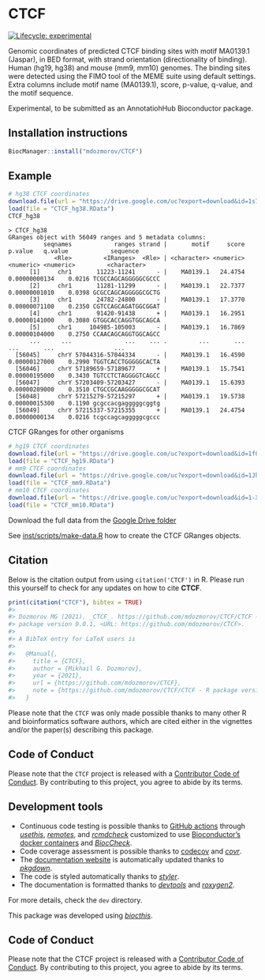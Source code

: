 
<!-- README.md is generated from README.Rmd. Please edit that file -->

# CTCF

<!-- badges: start -->

[![Lifecycle:
experimental](https://img.shields.io/badge/lifecycle-experimental-orange.svg)](https://lifecycle.r-lib.org/articles/stages.html#experimental)
<!-- badges: end -->

Genomic coordinates of predicted CTCF binding sites with motif MA0139.1
(Jaspar), in BED format, with strand orientation (directionality of
binding). Human (hg19, hg38) and mouse (mm9, mm10) genomes. The binding
sites were detected using the FIMO tool of the MEME suite using default
settings. Extra columns include motif name (MA0139.1), score, p-value,
q-value, and the motif sequence.

Experimental, to be submitted as an AnnotatiohHub Bioconductor package.

## Installation instructions

<!--
Get the latest stable `R` release from [CRAN](http://cran.r-project.org/). Then install `CTCF` using from [Bioconductor](http://bioconductor.org/) the following code:


```r
if (!requireNamespace("BiocManager", quietly = TRUE)) {
    install.packages("BiocManager")
}

BiocManager::install("CTCF")
```

And the development version from [GitHub](https://github.com/mdozmorov/CTCF) with:
-->

``` r
BiocManager::install("mdozmorov/CTCF")
```

## Example

``` r
# hg38 CTCF coordinates
download.file(url = "https://drive.google.com/uc?export=download&id=1s70dQy_zSSP8rsMa9VPEQS1DvUF-bA8o", destfile = "CTCF_hg38.RData")
load(file = "CTCF_hg38.RData")
CTCF_hg38
```

    > CTCF_hg38
    GRanges object with 56049 ranges and 5 metadata columns:
              seqnames            ranges strand |       motif     score       p.value   q.value            sequence
                 <Rle>         <IRanges>  <Rle> | <character> <numeric>     <numeric> <numeric>         <character>
          [1]     chr1       11223-11241      - |    MA0139.1   24.4754 0.00000000134    0.0216 TCGCCAGCAGGGGGCGCCC
          [2]     chr1       11281-11299      - |    MA0139.1   22.7377 0.00000001010    0.0398 GCGCCAGCAGGGGGCGCTG
          [3]     chr1       24782-24800      - |    MA0139.1   17.3770 0.00000071100    0.2350 CGTCCAGCAGATGGCGGAT
          [4]     chr1       91420-91438      + |    MA0139.1   16.2951 0.00000141000    0.3080 GTGGCACCAGGTGGCAGCA
          [5]     chr1     104985-105003      - |    MA0139.1   16.7869 0.00000104000    0.2750 CCAACAGCAGGTGGCAGCC
          ...      ...               ...    ... .         ...       ...           ...       ...                 ...
      [56045]     chrY 57044316-57044334      - |    MA0139.1   16.4590 0.00000127000    0.2990 TGGTCACCTGGGGGCACTA
      [56046]     chrY 57189659-57189677      + |    MA0139.1   15.7541 0.00000195000    0.3430 TGTCCTCTAGGGGTCAGCC
      [56047]     chrY 57203409-57203427      - |    MA0139.1   15.6393 0.00000209000    0.3510 CTGCCGCAAGGGGGCGCAT
      [56048]     chrY 57215279-57215297      + |    MA0139.1   19.5738 0.00000015300    0.1190 gcgccacgagggggcggtg
      [56049]     chrY 57215337-57215355      + |    MA0139.1   24.4754 0.00000000134    0.0216 tcgccagcagggggcgccc

CTCF GRanges for other organisms

``` r
# hg19 CTCF coordinates
download.file(url = "https://drive.google.com/uc?export=download&id=1f0QpyzJl-cguVHmXVq-h0LNP0-I5whfZ", destfile = "CTCF_hg19.RData")
load(file = "CTCF_hg19.RData")
# mm9 CTCF coordinates
download.file(url = "https://drive.google.com/uc?export=download&id=1JhwQpD8HWt9ZHrw4qDS71_CuHwrkQrWB", destfile = "CTCF_mm9.RData")
load(file = "CTCF_mm9.RData")
# mm10 CTCF coordinates
download.file(url = "https://drive.google.com/uc?export=download&id=1-XZ4lDweP1MUC1nU8QGXwzfr38pgUQGt", destfile = "CTCF_mm10.RData")
load(file = "CTCF_mm10.RData")
```

Download the full data from the [Google Drive
folder](https://drive.google.com/drive/folders/19ZXr7IETfks0OdYlmuc1Hqe700Pw3jPc?usp=sharing)

See [inst/scripts/make-data.R](inst/scripts/make-data.R) how to create
the CTCF GRanges objects.

<!--
This is a basic example which shows you how to solve a common problem:


```r
library("CTCF")
## basic example code
```

What is special about using `README.Rmd` instead of just `README.md`? You can include R chunks like so:


```r
summary(cars)
#>      speed           dist       
#>  Min.   : 4.0   Min.   :  2.00  
#>  1st Qu.:12.0   1st Qu.: 26.00  
#>  Median :15.0   Median : 36.00  
#>  Mean   :15.4   Mean   : 42.98  
#>  3rd Qu.:19.0   3rd Qu.: 56.00  
#>  Max.   :25.0   Max.   :120.00
```

You'll still need to render `README.Rmd` regularly, to keep `README.md` up-to-date.

You can also embed plots, for example:

<img src="man/figures/README-pressure-1.png" width="100%" />

In that case, don't forget to commit and push the resulting figure files, so they display on GitHub!
-->

## Citation

Below is the citation output from using `citation('CTCF')` in R. Please
run this yourself to check for any updates on how to cite **CTCF**.

``` r
print(citation("CTCF"), bibtex = TRUE)
#> 
#> Dozmorov MG (2021). _CTCF_. https://github.com/mdozmorov/CTCF/CTCF - R
#> package version 0.0.1, <URL: https://github.com/mdozmorov/CTCF>.
#> 
#> A BibTeX entry for LaTeX users is
#> 
#>   @Manual{,
#>     title = {CTCF},
#>     author = {Mikhail G. Dozmorov},
#>     year = {2021},
#>     url = {https://github.com/mdozmorov/CTCF},
#>     note = {https://github.com/mdozmorov/CTCF/CTCF - R package version 0.0.1},
#>   }
```

Please note that the `CTCF` was only made possible thanks to many other
R and bioinformatics software authors, which are cited either in the
vignettes and/or the paper(s) describing this package.

## Code of Conduct

Please note that the `CTCF` project is released with a [Contributor Code
of Conduct](http://bioconductor.org/about/code-of-conduct/). By
contributing to this project, you agree to abide by its terms.

## Development tools

-   Continuous code testing is possible thanks to [GitHub
    actions](https://www.tidyverse.org/blog/2020/04/usethis-1-6-0/)
    through *[usethis](https://CRAN.R-project.org/package=usethis)*,
    *[remotes](https://CRAN.R-project.org/package=remotes)*, and
    *[rcmdcheck](https://CRAN.R-project.org/package=rcmdcheck)*
    customized to use [Bioconductor’s docker
    containers](https://www.bioconductor.org/help/docker/) and
    *[BiocCheck](https://bioconductor.org/packages/3.12/BiocCheck)*.
-   Code coverage assessment is possible thanks to
    [codecov](https://codecov.io/gh) and
    *[covr](https://CRAN.R-project.org/package=covr)*.
-   The [documentation website](http://mdozmorov.github.io/CTCF) is
    automatically updated thanks to
    *[pkgdown](https://CRAN.R-project.org/package=pkgdown)*.
-   The code is styled automatically thanks to
    *[styler](https://CRAN.R-project.org/package=styler)*.
-   The documentation is formatted thanks to
    *[devtools](https://CRAN.R-project.org/package=devtools)* and
    *[roxygen2](https://CRAN.R-project.org/package=roxygen2)*.

For more details, check the `dev` directory.

This package was developed using
*[biocthis](https://bioconductor.org/packages/3.12/biocthis)*.

## Code of Conduct

Please note that the CTCF project is released with a [Contributor Code
of Conduct](http://bioconductor.org/about/code-of-conduct/). By
contributing to this project, you agree to abide by its terms.
